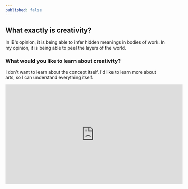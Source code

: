```yaml
---
published: false
---
```

## What exactly is creativity?
In IB's opinion, it is being able to infer hidden meanings in bodies of work.
In my opinion, it is being able to peel the layers of the world.

### What would you like to learn about creativity?
I don't want to learn about the concept itself. I'd like to learn more about arts, so I can understand everything itself.

<iframe width="560" height="315" src="https://www.youtube.com/embed/rRVVFZKDSaw" title="YouTube video player" frameborder="0" allow="accelerometer; autoplay; clipboard-write; encrypted-media; gyroscope; picture-in-picture" allowfullscreen></iframe>
